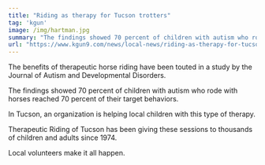 ```yaml
---
title: "Riding as therapy for Tucson trotters"
tag: 'kgun'
image: /img/hartman.jpg
summary: "The findings showed 70 percent of children with autism who rode with horses reached 70 percent of their target behaviors."
url: "https://www.kgun9.com/news/local-news/riding-as-therapy-for-tucson-trotters"
---
```


The benefits of therapeutic horse riding have been touted in a study by the Journal of Autism and Developmental Disorders.

The findings showed 70 percent of children with autism who rode with horses reached 70 percent of their target behaviors.

In Tucson, an organization is helping local children with this type of therapy.

Therapeutic Riding of Tucson has been giving these sessions to thousands of children and adults since 1974.

Local volunteers make it all happen.
